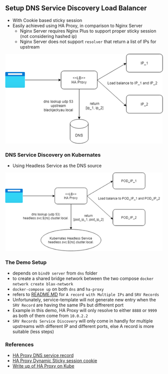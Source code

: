 ## Setup DNS Service Discovery Load Balancer
- With Cookie based sticky session
- Easily achieved using HA Proxy, in comparison to Nginx Server
    - Nginx Server requires Nginx Plus to support proper sticky session (not considering hashed ip)
    - Nginx Server does not support `resolver` that return a list of IPs for upstream

![alt DNS Service Discovery](ha-proxy-dns-service-discovery.png)

### DNS Service Discovery on Kubernates
- Using Headless Service as the DNS source

![alt DNS Service Discovery on Kubernates](ha-on-kube.png)

### The Demo Setup
- depends on `bind9 server` from `dns` folder
- to create a shared bridge network between the two compose `docker network create blax-network`
- `docker-compose up` on both `dns` and `ha-proxy`
- refers to [README.MD](../dns/README.MD) for `A record with Multiple IPs` and `SRV Records`
- Unfortunately, service-template will not generate new entry when the `SRV Record` are having the same IPs but diffrerent port
- Example in this demo, HA Proxy will only resolve to either `8888` or `9999` as both of them come from `10.0.2.2`
- `SRV Records Service Discovery` will only come in handly for multiple upstreams with different IP and different ports, else A record is more suitable (less steps)

### References
- [HA Proxy DNS service record](https://www.haproxy.com/documentation/aloha/9-5/traffic-management/lb-layer7/dns-srv-records/)
- [HA Proxy Dynamic Sticky session cookie](https://www.haproxy.com/blog/whats-new-haproxy-1-8/#dynamic-cookies)
- [Write up of HA Proxy on Kube](https://www.securityandit.com/network/haproxy-for-service-discovery-in-kubernetes/)